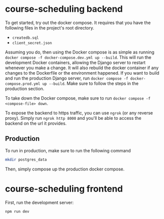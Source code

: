 


# course-scheduling backend

To get started, try out the docker compose. It requires that you have the following files in the project's root directory.

- `createdb.sql`
- `client_secret.json`

Assuming you do, then using the Docker compose is as simple as running `docker compose -f docker-compose.dev.yml up --build`. This will run the development Docker containers, allowing the Django server to restart whenever you make a change. It will also rebuild the docker container if any changes to the Dockerfile or the environment happened. If you want to build and run the production Django server, run `docker compose -f docker-compose.prod.yml up --build`. Make sure to follow the steps in the production section.

To take down the Docker compose, make sure to run `docker compose -f <compose-file> down`.

To expose the backend to https traffic, you can use `ngrok` (or any reverse proxy). Simply run `ngrok http 8000` and you'll be able to access the backend on the url it provides.

## Production

To run in production, make sure to run the following command

```sh
mkdir postgres_data
```

Then, simply compose up the production docker compose.

# course-scheduling frontend

First, run the development server:

```bash
npm run dev
```
